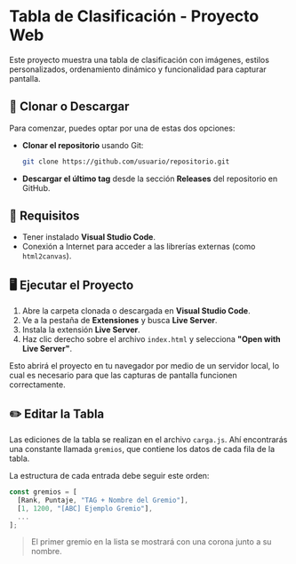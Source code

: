 # Tabla de Clasificación - Proyecto Web

Este proyecto muestra una tabla de clasificación con imágenes, estilos personalizados, ordenamiento dinámico y funcionalidad para capturar pantalla.

## 🔁 Clonar o Descargar

Para comenzar, puedes optar por una de estas dos opciones:

- **Clonar el repositorio** usando Git:

  ```bash
  git clone https://github.com/usuario/repositorio.git
  ```

* **Descargar el último tag** desde la sección **Releases** del repositorio en GitHub.

## 🧰 Requisitos

* Tener instalado **Visual Studio Code**.
* Conexión a Internet para acceder a las librerías externas (como `html2canvas`).

## 🖥️ Ejecutar el Proyecto

1. Abre la carpeta clonada o descargada en **Visual Studio Code**.
2. Ve a la pestaña de **Extensiones** y busca **Live Server**.
3. Instala la extensión **Live Server**.
4. Haz clic derecho sobre el archivo `index.html` y selecciona **"Open with Live Server"**.

Esto abrirá el proyecto en tu navegador por medio de un servidor local, lo cual es necesario para que las capturas de pantalla funcionen correctamente.

## ✏️ Editar la Tabla

Las ediciones de la tabla se realizan en el archivo `carga.js`.
Ahí encontrarás una constante llamada `gremios`, que contiene los datos de cada fila de la tabla.

La estructura de cada entrada debe seguir este orden:

```js
const gremios = [
  [Rank, Puntaje, "TAG + Nombre del Gremio"],
  [1, 1200, "[ABC] Ejemplo Gremio"],
  ...
];
```

> El primer gremio en la lista se mostrará con una corona junto a su nombre.
